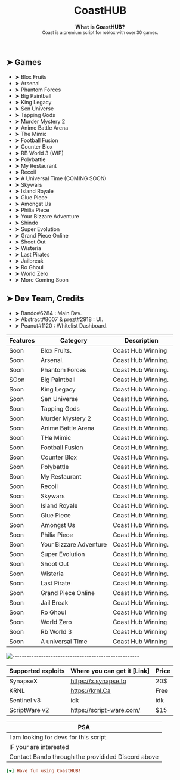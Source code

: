 <h1 align="center">CoastHUB</h1>

<p align="center">
  <b>What is CoastHUB?</b></br>
  <sub>Coast is a premium script for roblox with over 30 games.<sub>
</p>

<br />

## ➤ Games

* ➤ Blox Fruits
* ➤ Arsenal
* ➤ Phantom Forces
* ➤ Big Paintball
* ➤ King Legacy
* ➤ Sen Universe
* ➤ Tapping Gods
* ➤ Murder Mystery 2
* ➤ Anime Battle Arena
* ➤ The Mimic
* ➤ Football Fusion
* ➤ Counter Blox
* ➤ RB World 3 (WIP)
* ➤ Polybattle
* ➤ My Restaurant
* ➤ Recoil
* ➤ A Universal Time (COMING SOON)
* ➤ Skywars
* ➤ Island Royale
* ➤ Glue Piece
* ➤ Amongst Us
* ➤ Philia Piece
* ➤ Your Bizzare Adventure
* ➤ Shindo
* ➤ Super Evolution
* ➤ Grand Piece Online
* ➤ Shoot Out
* ➤ Wisteria
* ➤ Last Pirates
* ➤ Jailbreak
* ➤ Ro Ghoul
* ➤ World Zero
* ➤ More Coming Soon
</details>

## ➤ Dev Team, Credits

* ➤ Bando#6284 : Main Dev.
* ➤ Abstract#8007 & prezt#2918 : UI.
* ➤ Peanut#1120 : Whitelist Dashboard.
</details>

| Features                | Category                                             | Description                                      |
|-----------------------|--------------------------------------------------|--------------------------------------------------|
| Soon          | Blox Fruits.                                           | Coast Hub Winning|
| Soon         | Arsenal.                                           | Coast Hub Winning. |
| Soon            | Phantom Forces                                           | Coast Hub Winning. |
| SOon    | Big Paintball |Coast Hub Winning. |
| Soon        | King Legacy                                           |Coast Hub Winning..   |
| Soon        | Sen Universe                                           | Coast Hub Winning. |
| Soon           |            Tapping Gods                                      | Coast Hub Winning.                       |
| Soon           |            Murder Mystery 2                                      | Coast Hub Winning.                       |
| Soon          |            Anime Battle Arena                                      | Coast Hub Winning.                       |
| Soon            |            THe Mimic                                      |  Coast Hub Winning.                      |
| Soon           |            Football Fusion                                      |     Coast Hub Winning.                  |
| Soon            |            Counter Blox                                      |  Coast Hub Winning.                      |
| Soon           |            Polybattle                                      |    Coast Hub Winning.                    |
| Soon            |            My Restaurant                                      |   Coast Hub Winning.                     |
| Soon            |            Recoil                                      |    Coast Hub Winning.                    |
| Soon           |            Skywars                                      |     Coast Hub Winning.                   |
| Soon            |            Island Royale                                      |   Coast Hub Winning.                     |
| Soon           |            Glue Piece                                      |     Coast Hub Winning.                 |
| Soon           |            Amongst Us                                      |           Coast Hub Winning.           |
| Soon           |            Philia Piece                                      |        Coast Hub Winning.              |
| Soon           |            Your Bizzare Adventure                                      |       Coast Hub Winning.                 |
| Soon           |            Super Evolution                                      |              Coast Hub Winning.         |
| Soon           |            Shoot Out                                      |         Coast Hub Winning.               |
| Soon           |            Wisteria                                      |       Coast Hub Winning.               |
| Soon            |            Last Pirate                                      |          Coast Hub Winning.    |
| Soon            |            Grand Piece Online                                      |          Coast Hub Winning.            |
| Soon           |            Jail Break                                      |          Coast Hub Winning.            |
| Soon| Ro Ghoul | Coast Hub Winning            |
| Soon| World Zero | Coast Hub Winning            |
| Soon| Rb World 3 | Coast Hub Winning            |
| Soon| A universal Time | Coast Hub Winning            |


![-----------------------------------------------------](https://raw.githubusercontent.com/andreasbm/readme/master/assets/lines/colored.png)

| Supported exploits| Where you can get it [Link] | Price            |
|-------------------|-----------------------------|-------------------|
|     SynapseX      | https://x.synapse.to                | 20$               |
|     KRNL        | https://krnl.Ca                     | Free         |
|     Sentinel v3    | idk                         | idk               |
|     ScriptWare v2     | https://script-ware.com/                        | $15 |


| PSA |
|-------|
| I am looking for devs for this script |
| IF your are interested |
| Contact Bando through the providided Discord above |

```ini
[❤] Have fun using CoastHUB!
```
